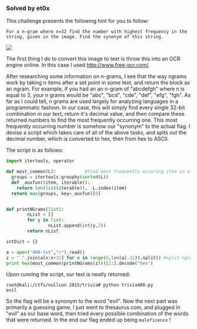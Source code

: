 ### Solved by et0x

This challenge presents the following hint for you to follow:

`For a n-gram where n=32 find the number with highest frequency in the string, given in the image. Find the synonym of this string.`

![](/images/2015/hackim/trivia400/1.png)

The first thing I do to convert this image to text is throw this into an OCR engine online.  In this case I used http://www.free-ocr.com/.

After researching some information on n-grams, I see that the way ngrams work by taking n items after a set point in some text, and return the block as an ngram.
For example, if you had an an n-gram of "abcdefgh" where n is equal to 3, your n grams would be "abc", "bcd", "cde", "def", "efg", "fgh".   As far as I could tell, n grams are used largely
for analyzing languages in a programmatic fashion.  In our case, this will simply find every single 32-bit combination in our text, return it's decimal value, and then compare
these returned numbers to find the most frequently occurring one.  This most frequently occurring number is somehow our "synonym" to the actual flag.    I devise a script which
takes care of all of the above tasks, and spits out the decimal number, which is converted to hex, then from hex to ASCII.

The script is as follows:

```python
import itertools, operator

def most_common(L):           #find most frequently occuring item in a list
  groups = itertools.groupby(sorted(L))
  def _auxfun((item, iterable)):
    return len(list(iterable)), -L.index(item)
  return max(groups, key=_auxfun)[0]


def printNGrams(list):
        nList = []
        for y in list:
                nList.append(int(y,2))
        return nList

intDict = {}

a = open("400-txt","r").read()
z = " ".join(a[x:x+32] for x in range(0,len(a)-31)).split() #split ngrams
print hex(most_common(printNGrams(z)))[2:].decode("hex")
```
Upon running the script, our text is neatly returned:

```
root@kali:/ctfs/nullcon 2015/trivia# python trivia400.py 
evil
```

So the flag will be a synonym to the word "evil".  Now the next part was primarily a guessing game, I just went to thesaurus.com, and plugged in "evil" as our base word, then tried every possible
combination of the words that were returned.  In the end our flag ended up being `maleficence`  !


